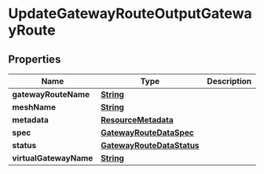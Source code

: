 

# UpdateGatewayRouteOutputGatewayRoute


## Properties

| Name | Type | Description | Notes |
|------------ | ------------- | ------------- | -------------|
|**gatewayRouteName** | [**String**](String.md) |  |  |
|**meshName** | [**String**](String.md) |  |  |
|**metadata** | [**ResourceMetadata**](ResourceMetadata.md) |  |  |
|**spec** | [**GatewayRouteDataSpec**](GatewayRouteDataSpec.md) |  |  |
|**status** | [**GatewayRouteDataStatus**](GatewayRouteDataStatus.md) |  |  |
|**virtualGatewayName** | [**String**](String.md) |  |  |



